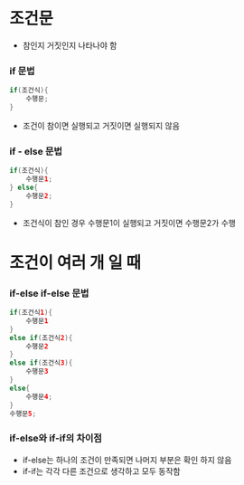 # 조건문

- 참인지 거짓인지 나타나야 함

### if 문법

```java
if(조건식){
	수행문;
}
```

- 조건이 참이면 실행되고 거짓이면 실행되지 않음

### if - else 문법

```java
if(조건식){
	수행문1;
} else{
	수행문2;
}
```

- 조건식이 참인 경우 수행문1이 실행되고 거짓이면 수행문2가 수행

# 조건이 여러 개 일 때

### if-else if-else 문법

```java
if(조건식1){
	수행문1
}
else if(조건식2){
	수행문2
}
else if(조건식3){
	수행문3
}
else{
	수행문4;
}
수행문5; 
```

### if-else와 if-if의 차이점

- if-else는 하나의 조건이 만족되면 나머지 부분은 확인 하지 않음
- if-if는 각각 다른 조건으로 생각하고 모두 동작함
